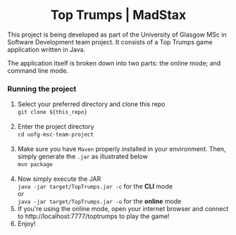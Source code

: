 <h1 align="center">Top Trumps | MadStax</h1> 

This project is being developed as part of the University of Glasgow MSc in Software Development team project. It consists of a Top Trumps game application written in Java.

The application itself is broken down into two parts: the online mode; and command line mode. 

### Running the project

1. Select your preferred directory and clone this repo <br> 
    ```git clone ${this_repo}```<br><br>
2. Enter the project directory<br>
```cd uofg-msc-team-project```<br><br>
3. Make sure you have ```Maven``` properly installed in your environment. Then, simply generate the ```.jar``` as illustrated below<br> 
```mvn package```<br><br>
4. Now simply execute the JAR<br>
```java -jar target/TopTrumps.jar -c``` for the **CLI** mode<br>
or<br>
```java -jar target/TopTrumps.jar -o``` for the **online** mode<br>
5. If you're using the online mode, open your internet browser and connect to http://localhost:7777/toptrumps to play the game!<br>
6. Enjoy! 




 